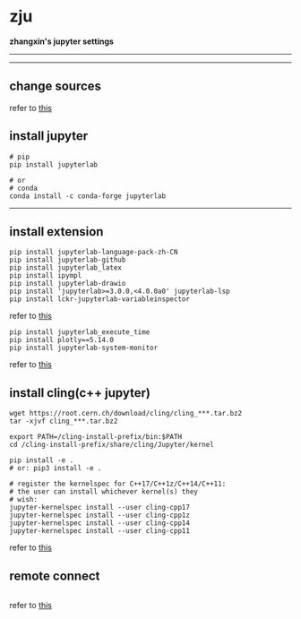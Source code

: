 # zju
**zhangxin's&nbsp;jupyter settings**
**************
**************
## change sources
refer to [this](https://github.com/ZhangXin8069/Install-OpenMC-in-Windows-wsl2-and-change-sources-for-Chinese-users)

## install jupyter
```
# pip
pip install jupyterlab

# or 
# conda
conda install -c conda-forge jupyterlab
```
**********
## install extension
```
pip install jupyterlab-language-pack-zh-CN
pip install jupyterlab-github
pip install jupyterlab_latex
pip install ipympl
pip install jupyterlab-drawio
pip install 'jupyterlab>=3.0.0,<4.0.0a0' jupyterlab-lsp
pip install lckr-jupyterlab-variableinspector
```
refer to [this](https://zhuanlan.zhihu.com/p/101070029)
```
pip install jupyterlab_execute_time
pip install plotly==5.14.0
pip install jupyterlab-system-monitor 
```
refer to [this](https://cloud.tencent.com/developer/article/1971947)
## install cling(c++ jupyter)
```
wget https://root.cern.ch/download/cling/cling_***.tar.bz2
tar -xjvf cling_***.tar.bz2
```
```
export PATH=/cling-install-prefix/bin:$PATH
cd /cling-install-prefix/share/cling/Jupyter/kernel

pip install -e .
# or: pip3 install -e .

# register the kernelspec for C++17/C++1z/C++14/C++11:
# the user can install whichever kernel(s) they
# wish:
jupyter-kernelspec install --user cling-cpp17
jupyter-kernelspec install --user cling-cpp1z
jupyter-kernelspec install --user cling-cpp14
jupyter-kernelspec install --user cling-cpp11
```
refer to [this](https://github.com/root-project/cling)
## remote connect
```
```
refer to [this](https://zhuanlan.zhihu.com/p/72920198)
